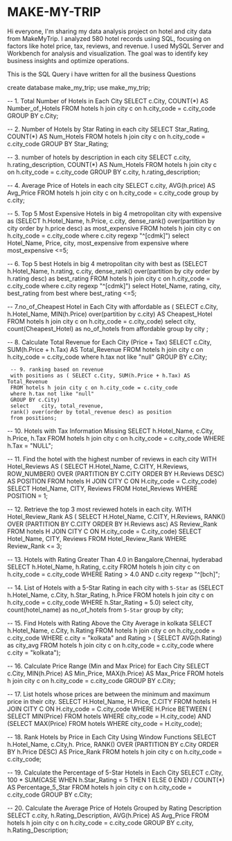 # MAKE-MY-TRIP
Hi everyone, I'm sharing my data analysis project on hotel and city data from MakeMyTrip. I analyzed 580 hotel records using SQL, focusing on factors like hotel price, tax, reviews, and revenue. I used MySQL Server and Workbench for analysis and visualization. The goal was to identify key business insights and optimize operations. 

This is the SQL Query i have written for all the business Questions

create database make_my_trip;
use make_my_trip;

 -- 1. Total Number of Hotels in Each City
	SELECT c.City, COUNT(*) AS Number_of_Hotels
	FROM hotels h join city c on h.city_code = c.city_code
    GROUP BY c.City;
    
-- 2. Number of Hotels by Star Rating in each city
SELECT  Star_Rating,  COUNT(*) AS Num_Hotels
FROM hotels h join city c on h.city_code = c.city_code
GROUP BY   Star_Rating;

-- 3. number of hotels by description in each city
SELECT  c.city, h.rating_description,  COUNT(*) AS Num_Hotels
FROM hotels h join city c on h.city_code = c.city_code
GROUP BY   c.city, h.rating_description;

-- 4. Average Price of Hotels in each city
   SELECT  c.city, AVG(h.price) AS Avg_Price
   FROM hotels h join city c on h.city_code = c.city_code
   group by c.city;

-- 5. Top 5 Most Expensive Hotels in big 4 metropolitan city
   with expensive as (SELECT h.Hotel_Name, h.Price, c.city,
   dense_rank() over(partition by city order by h.price desc) as most_expensive
   FROM hotels h join city c on h.city_code = c.city_code
   where c.city regexp "^[cdmk]")
   select Hotel_Name, Price, city, most_expensive
   from expensive
   where most_expensive <=5;
   
   -- 6. Top 5 best Hotels in big 4 metropolitan city
   with best as (SELECT h.Hotel_Name, h.rating, c.city,
   dense_rank() over(partition by city order by h.rating desc) as best_rating
   FROM hotels h join city c on h.city_code = c.city_code
   where c.city regexp "^[cdmk]")
   select Hotel_Name, rating, city, best_rating
   from best
   where best_rating <=5;
   
   -- 7.no_of_Cheapest Hotel in Each City
      with affordable as ( SELECT c.City, h.Hotel_Name, MIN(h.Price) over(partition by c.city) AS Cheapest_Hotel
      FROM hotels h join city c on h.city_code = c.city_code)
      select city,  count(Cheapest_Hotel) as no_of_hotels
      from affordable
	  group by city ;

-- 8. Calculate Total Revenue for Each City (Price + Tax)
     SELECT c.City, SUM(h.Price + h.Tax) AS Total_Revenue
     FROM hotels h join city c on h.city_code = c.city_code
     where h.tax not like "null"
     GROUP BY c.City;
     
     -- 9. ranking based on revenue
	 with positions as ( SELECT c.City, SUM(h.Price + h.Tax) AS Total_Revenue
     FROM hotels h join city c on h.city_code = c.city_code
     where h.tax not like "null"
     GROUP BY c.City)
     select    city, total_revenue, 
	 rank() over(order by total_revenue desc) as position
     from positions;

-- 10. Hotels with Tax Information Missing
   SELECT h.Hotel_Name, c.City, h.Price, h.Tax
   FROM hotels h join city c on h.city_code = c.city_code
   WHERE h.Tax = "NULL";

  -- 11.  Find the hotel with the highest number of reviews in each city
WITH Hotel_Reviews AS (
    SELECT H.Hotel_Name, C.CITY, H.Reviews,
           ROW_NUMBER() OVER (PARTITION BY C.CITY ORDER BY H.Reviews DESC) AS POSITION
    FROM hotels H JOIN CITY C ON H.city_code = C.city_code)
SELECT Hotel_Name, CITY, Reviews
FROM Hotel_Reviews
WHERE POSITION = 1;

-- 12.  Retrieve the top 3 most reviewed hotels in each city.
WITH Hotel_Review_Rank AS (
    SELECT H.Hotel_Name, C.CITY, H.Reviews,
           RANK() OVER (PARTITION BY C.CITY ORDER BY H.Reviews asc) AS Review_Rank
    FROM hotels H JOIN CITY C ON H.city_code = C.city_code)
SELECT Hotel_Name, CITY, Reviews
FROM Hotel_Review_Rank
WHERE Review_Rank <= 3;

-- 13. Hotels with Rating Greater Than 4.0 in Bangalore,Chennai, hyderabad 
   SELECT h.Hotel_Name, h.Rating, c.city
   FROM hotels h join city c on h.city_code = c.city_code
   WHERE Rating > 4.0 AND c.city regexp "^[bch]";

-- 14. List of Hotels with a 5-Star Rating in each city
   with `5-Star` as (SELECT h.Hotel_Name, c.City, h.Star_Rating, h.Price
   FROM hotels h join city c on h.city_code = c.city_code
   WHERE h.Star_Rating = 5.0)
   select city, count(hotel_name) as no_of_hotels
   from `5-Star`
   group by city;

-- 15. Find Hotels with Rating Above the City Average in kolkata
   SELECT h.Hotel_Name, c.City, h.Rating
   FROM hotels h join city c on h.city_code = c.city_code
   WHERE c.city = "kolkata" and Rating > (
     SELECT  AVG(h.Rating) as city_avg
     FROM hotels h join city c on h.city_code = c.city_code
     where c.city = "kolkata");

-- 16. Calculate Price Range (Min and Max Price) for Each City
   SELECT c.City, MIN(h.Price) AS Min_Price, MAX(h.Price) AS Max_Price
   FROM hotels h join city c on h.city_code = c.city_code
   GROUP BY c.City;

-- 17.  List hotels whose prices are between the minimum and maximum price in their city.
SELECT H.Hotel_Name, H.Price, C.CITY
FROM hotels H JOIN CITY C ON H.city_code = C.city_code
WHERE H.Price BETWEEN (
    SELECT MIN(Price) 
    FROM hotels 
    WHERE city_code = H.city_code) AND 
    (SELECT MAX(Price) 
    FROM hotels 
    WHERE city_code = H.city_code);
   
-- 18. Rank Hotels by Price in Each City Using Window Functions
  SELECT h.Hotel_Name, c.City,h. Price,
  RANK() OVER (PARTITION BY c.City ORDER BY h.Price DESC) AS Price_Rank
  FROM hotels h join city c on h.city_code = c.city_code;
  
-- 19. Calculate the Percentage of 5-Star Hotels in Each City
   SELECT c.City, 
          100 * SUM(CASE WHEN h.Star_Rating = 5 THEN 1 ELSE 0 END) / COUNT(*) AS Percentage_5_Star
   FROM hotels h join city c on h.city_code = c.city_code
   GROUP BY c.City;

-- 20. Calculate the Average Price of Hotels Grouped by Rating Description
   SELECT c.city, h.Rating_Description, AVG(h.Price) AS Avg_Price
   FROM hotels h join city c on h.city_code = c.city_code
   GROUP BY c.city, h.Rating_Description;


